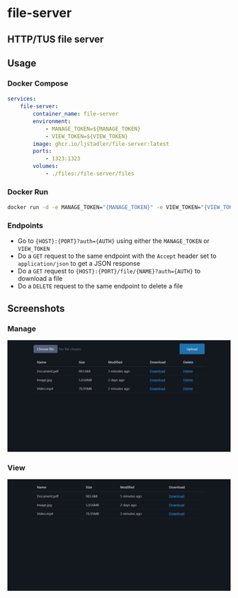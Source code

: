 # file-server

## HTTP/TUS file server

## Usage

### Docker Compose

```yaml
services:
    file-server:
        container_name: file-server
        environment:
            - MANAGE_TOKEN=${MANAGE_TOKEN}
            - VIEW_TOKEN=${VIEW_TOKEN}
        image: ghcr.io/ljstadler/file-server:latest
        ports:
            - 1323:1323
        volumes:
            - ./files:/file-server/files
```

### Docker Run

```bash
docker run -d -e MANAGE_TOKEN="{MANAGE_TOKEN}" -e VIEW_TOKEN="{VIEW_TOKEN}" --name file-server -p 1323:1323 -v ./files:/file-server/files ghcr.io/ljstadler/file-server
```

### Endpoints

-   Go to `{HOST}:{PORT}?auth={AUTH}` using either the `MANAGE_TOKEN` or `VIEW_TOKEN`
-   Do a `GET` request to the same endpoint with the `Accept` header set to `application/json` to get a JSON response
-   Do a `GET` request to `{HOST}:{PORT}/file/{NAME}?auth={AUTH}` to download a file
-   Do a `DELETE` request to the same endpoint to delete a file

## Screenshots

### Manage

![](./manage.png)

### View

![](./view.png)
